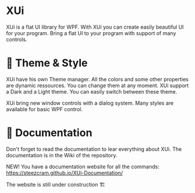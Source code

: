 # XUi
XUi is a flat UI library for WPF.
With XUi you can create easily beautiful UI for your program. Bring a flat UI to your program with support of many controls.

# 📝 Theme & Style
XUi have his own Theme manager. All the colors and some other properties are dynamic ressources. You can change them at any moment.
XUi support a Dark and a Light theme. You can easily switch between these theme.

XUi bring new window controls with a dialog system.
Many styles are available for basic WPF control.

# 📖 Documentation
Don't forget to read the documentation to lear everything about XUi. The documentation is in the Wiki of the repository.

NEW! You have a documentation website for all the commands: https://steezcram.github.io/XUi-Documentation/

The website is still under construction 🏗️
